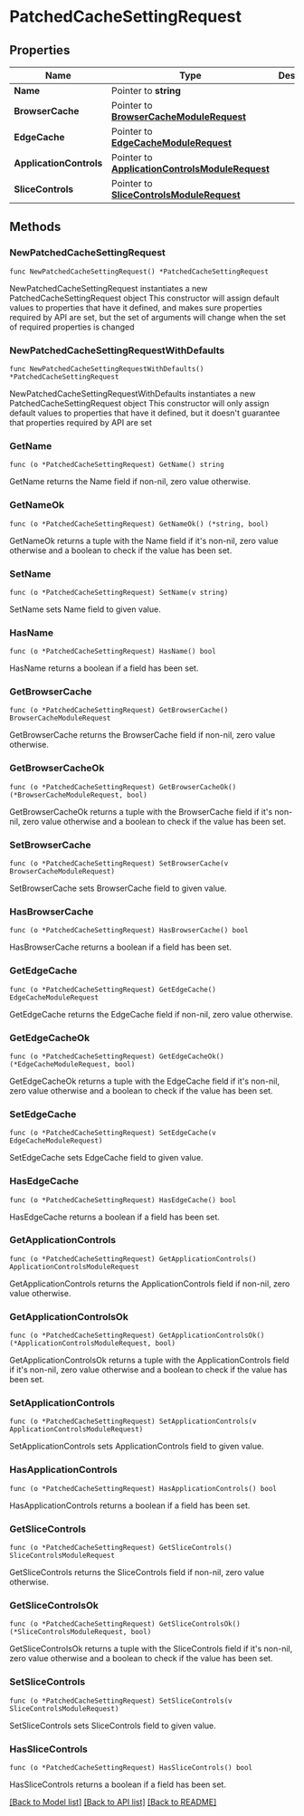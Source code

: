 # PatchedCacheSettingRequest

## Properties

Name | Type | Description | Notes
------------ | ------------- | ------------- | -------------
**Name** | Pointer to **string** |  | [optional] 
**BrowserCache** | Pointer to [**BrowserCacheModuleRequest**](BrowserCacheModuleRequest.md) |  | [optional] 
**EdgeCache** | Pointer to [**EdgeCacheModuleRequest**](EdgeCacheModuleRequest.md) |  | [optional] 
**ApplicationControls** | Pointer to [**ApplicationControlsModuleRequest**](ApplicationControlsModuleRequest.md) |  | [optional] 
**SliceControls** | Pointer to [**SliceControlsModuleRequest**](SliceControlsModuleRequest.md) |  | [optional] 

## Methods

### NewPatchedCacheSettingRequest

`func NewPatchedCacheSettingRequest() *PatchedCacheSettingRequest`

NewPatchedCacheSettingRequest instantiates a new PatchedCacheSettingRequest object
This constructor will assign default values to properties that have it defined,
and makes sure properties required by API are set, but the set of arguments
will change when the set of required properties is changed

### NewPatchedCacheSettingRequestWithDefaults

`func NewPatchedCacheSettingRequestWithDefaults() *PatchedCacheSettingRequest`

NewPatchedCacheSettingRequestWithDefaults instantiates a new PatchedCacheSettingRequest object
This constructor will only assign default values to properties that have it defined,
but it doesn't guarantee that properties required by API are set

### GetName

`func (o *PatchedCacheSettingRequest) GetName() string`

GetName returns the Name field if non-nil, zero value otherwise.

### GetNameOk

`func (o *PatchedCacheSettingRequest) GetNameOk() (*string, bool)`

GetNameOk returns a tuple with the Name field if it's non-nil, zero value otherwise
and a boolean to check if the value has been set.

### SetName

`func (o *PatchedCacheSettingRequest) SetName(v string)`

SetName sets Name field to given value.

### HasName

`func (o *PatchedCacheSettingRequest) HasName() bool`

HasName returns a boolean if a field has been set.

### GetBrowserCache

`func (o *PatchedCacheSettingRequest) GetBrowserCache() BrowserCacheModuleRequest`

GetBrowserCache returns the BrowserCache field if non-nil, zero value otherwise.

### GetBrowserCacheOk

`func (o *PatchedCacheSettingRequest) GetBrowserCacheOk() (*BrowserCacheModuleRequest, bool)`

GetBrowserCacheOk returns a tuple with the BrowserCache field if it's non-nil, zero value otherwise
and a boolean to check if the value has been set.

### SetBrowserCache

`func (o *PatchedCacheSettingRequest) SetBrowserCache(v BrowserCacheModuleRequest)`

SetBrowserCache sets BrowserCache field to given value.

### HasBrowserCache

`func (o *PatchedCacheSettingRequest) HasBrowserCache() bool`

HasBrowserCache returns a boolean if a field has been set.

### GetEdgeCache

`func (o *PatchedCacheSettingRequest) GetEdgeCache() EdgeCacheModuleRequest`

GetEdgeCache returns the EdgeCache field if non-nil, zero value otherwise.

### GetEdgeCacheOk

`func (o *PatchedCacheSettingRequest) GetEdgeCacheOk() (*EdgeCacheModuleRequest, bool)`

GetEdgeCacheOk returns a tuple with the EdgeCache field if it's non-nil, zero value otherwise
and a boolean to check if the value has been set.

### SetEdgeCache

`func (o *PatchedCacheSettingRequest) SetEdgeCache(v EdgeCacheModuleRequest)`

SetEdgeCache sets EdgeCache field to given value.

### HasEdgeCache

`func (o *PatchedCacheSettingRequest) HasEdgeCache() bool`

HasEdgeCache returns a boolean if a field has been set.

### GetApplicationControls

`func (o *PatchedCacheSettingRequest) GetApplicationControls() ApplicationControlsModuleRequest`

GetApplicationControls returns the ApplicationControls field if non-nil, zero value otherwise.

### GetApplicationControlsOk

`func (o *PatchedCacheSettingRequest) GetApplicationControlsOk() (*ApplicationControlsModuleRequest, bool)`

GetApplicationControlsOk returns a tuple with the ApplicationControls field if it's non-nil, zero value otherwise
and a boolean to check if the value has been set.

### SetApplicationControls

`func (o *PatchedCacheSettingRequest) SetApplicationControls(v ApplicationControlsModuleRequest)`

SetApplicationControls sets ApplicationControls field to given value.

### HasApplicationControls

`func (o *PatchedCacheSettingRequest) HasApplicationControls() bool`

HasApplicationControls returns a boolean if a field has been set.

### GetSliceControls

`func (o *PatchedCacheSettingRequest) GetSliceControls() SliceControlsModuleRequest`

GetSliceControls returns the SliceControls field if non-nil, zero value otherwise.

### GetSliceControlsOk

`func (o *PatchedCacheSettingRequest) GetSliceControlsOk() (*SliceControlsModuleRequest, bool)`

GetSliceControlsOk returns a tuple with the SliceControls field if it's non-nil, zero value otherwise
and a boolean to check if the value has been set.

### SetSliceControls

`func (o *PatchedCacheSettingRequest) SetSliceControls(v SliceControlsModuleRequest)`

SetSliceControls sets SliceControls field to given value.

### HasSliceControls

`func (o *PatchedCacheSettingRequest) HasSliceControls() bool`

HasSliceControls returns a boolean if a field has been set.


[[Back to Model list]](../README.md#documentation-for-models) [[Back to API list]](../README.md#documentation-for-api-endpoints) [[Back to README]](../README.md)


